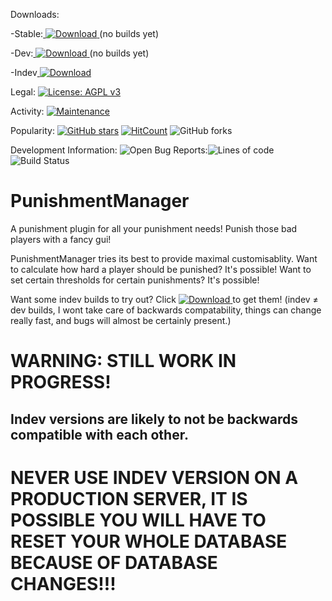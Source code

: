 Downloads: 

-Stable:[ ![Download](https://api.bintray.com/packages/moderationmanager/PunishmentManager/STABLE/images/download.svg) ](https://bintray.com/moderationmanager/PunishmentManager/STABLE/_latestVersion) (no builds yet)

-Dev:[ ![Download](https://api.bintray.com/packages/moderationmanager/PunishmentManager/DEV/images/download.svg) ](https://bintray.com/moderationmanager/PunishmentManager/DEV/_latestVersion) (no builds yet)

-Indev[ ![Download](https://api.bintray.com/packages/moderationmanager/PunishmentManager/INDEV/images/download.svg) ](https://bintray.com/moderationmanager/PunishmentManager/INDEV/_latestVersion)

Legal: [![License: AGPL v3](https://img.shields.io/badge/License-AGPL%20v3-blue.svg)](https://www.gnu.org/licenses/agpl-3.0) 

Activity: [![Maintenance](https://img.shields.io/badge/Maintained%3F-yes-green.svg)](https://GitHub.com/ModerationManager/PunishmentManager/graphs/commit-activity)    

Popularity: [![GitHub stars](https://img.shields.io/github/stars/ModerationManager/PunishmentManager.svg?style=social&label=Star&maxAge=2592000)](https://GitHub.com/ModerationManager/PunishmentManager/stargazers/)   [![HitCount](http://hits.dwyl.com/ModerationManager/PunishmentManager.svg)](http://hits.dwyl.com/ModerationManager/PunishmentManager) ![GitHub forks](https://img.shields.io/github/forks/ModerationManager/PunishmentManager?label=Forks%3A)    

Development Information: ![Open Bug Reports:](https://img.shields.io/github/issues/ModerationManager/PunishmentManager/bugs?label=bug%20reports%3A&style=plastic)![Lines of code](https://img.shields.io/tokei/lines/github/ModerationManager/PunishmentManager?style=plastic)![Build Status](https://travis-ci.com/ModerationManager/PunishmentManager.svg?branch=master)
# PunishmentManager
A punishment plugin for all your punishment needs! Punish those bad players with a fancy gui!

PunishmentManager tries its best to provide maximal customisablity. Want to calculate how hard a player should be punished? It's possible! Want to set certain thresholds for certain punishments? It's possible!

Want some indev builds to try out? Click [![Download](null/packages/moderationmanager/PunishmentManager/INDEV/images/download.svg?version=INDEV_build_30) ](https://bintray.com/moderationmanager/PunishmentManager/INDEV/INDEV_build_30/link) to get them! (indev ≠ dev builds, I wont take care of backwards compatability, things can change really fast, and bugs will almost be certainly present.)

# WARNING: STILL WORK IN PROGRESS! 
## Indev versions are likely to not be backwards compatible with each other.
# NEVER USE INDEV VERSION ON A PRODUCTION SERVER, IT IS POSSIBLE YOU WILL HAVE TO RESET YOUR WHOLE DATABASE BECAUSE OF DATABASE CHANGES!!!
